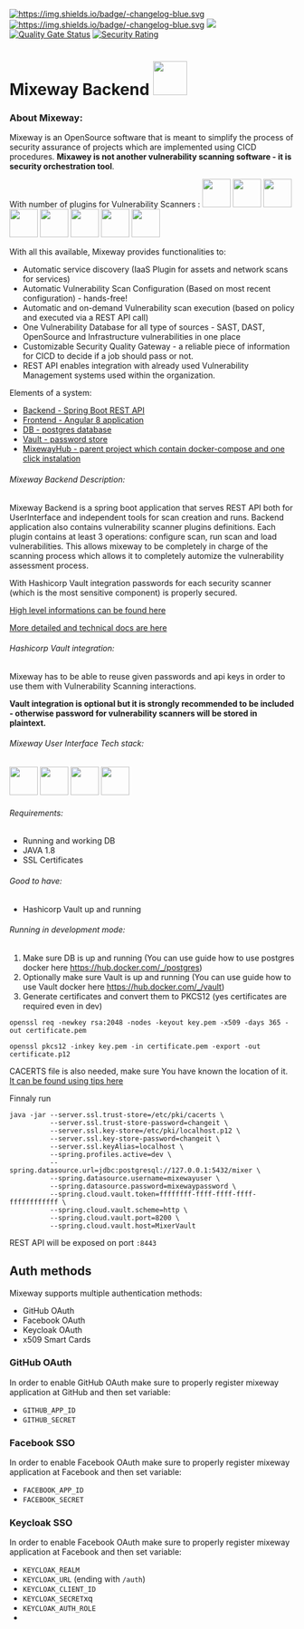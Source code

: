 <a href="/Mixeway/MixewayBackend/blob/master/CHANGELOG.md"><img src="https://camo.githubusercontent.com/452f81a1e660cf8f9a47db9405ce06a0f216221b/68747470733a2f2f696d672e736869656c64732e696f2f62616467652f2d6368616e67656c6f672d626c75652e737667" alt="https://img.shields.io/badge/-changelog-blue.svg" data-canonical-src="https://img.shields.io/badge/-changelog-blue.svg" style="max-width:100%;"></a>
<a href="hub.docker.comd"><img src="https://img.shields.io/docker/pulls/mixeway/backend?logo=Mixeway&style=plastic" alt="https://img.shields.io/badge/-changelog-blue.svg" data-canonical-src="https://img.shields.io/badge/-changelog-blue.svg" style="max-width:100%;"></a>
![](https://github.com/Mixeway/MixewayBackend/workflows/Deploy%20prod%20version/badge.svg?branch=master)
[![Quality Gate Status](https://sonarcloud.io/api/project_badges/measure?project=Mixeway_MixewayBackend&metric=alert_status)](https://sonarcloud.io/dashboard?id=Mixeway_MixewayBackend)
[![Security Rating](https://sonarcloud.io/api/project_badges/measure?project=Mixeway_MixewayBackend&metric=security_rating)](https://sonarcloud.io/dashboard?id=Mixeway_MixewayBackend)

# Mixeway Backend <img src="https://mixeway.github.io/img/logo_dashboard.png" height="60px">

### About Mixeway:
Mixeway is an OpenSource software that is meant to simplify the process of security assurance of projects which are implemented using CICD procedures. **Mixawey is not another vulnerability scanning
software - it is security orchestration tool**.

With number of plugins for Vulnerability Scanners :
<img src="https://mixeway.github.io/img/nessus.png" height="50px">
<img src="https://mixeway.github.io/img/openvas.jpg" height="50px">
<img src="https://mixeway.github.io/img/acunetix.jpg" height="50px">
<img src="https://mixeway.github.io/img/fortify.jpg" height="50px">
<img src="https://mixeway.github.io/img/deptrack.png" height="50px">
<img src="https://mixeway.github.io/img/cis.png" height="50px">
<img src="https://mixeway.github.io/img/jenkins.jpg" height="50px">
<img src="https://mixeway.github.io/img/jira.jpg" height="50px">

With all this available, Mixeway provides functionalities to:
- Automatic service discovery (IaaS Plugin for assets and network scans for services)
- Automatic Vulnerability Scan Configuration (Based on most recent configuration) - hands-free!
- Automatic and on-demand Vulnerability scan execution (based on policy and executed via a REST API call)
- One Vulnerability Database for all type of sources - SAST, DAST, OpenSource and Infrastructure vulnerabilities in one place
- Customizable Security Quality Gateway - a reliable piece of information for CICD to decide if a job should pass or not.
- REST API enables integration with already used Vulnerability Management systems used within the organization.

Elements of a system:
- <a href="https://github.com/Mixeway/MixewayBackend">Backend - Spring Boot REST API</a>
- <a href="https://github.com/Mixeway/MixewayFrontend">Frontend - Angular 8 application </a>
- <a href="https://hub.docker.com/_/postgres">DB - postgres database</a>
- <a href="https://www.vaultproject.io/">Vault - password store</a>
- <a href="https://github.com/Mixeway/MixewayHub">MixewayHub - parent project which contain docker-compose and one click instalation </a>

###### Mixeway Backend Description:
Mixeway Backend is a spring boot application that serves REST API both for UserInterface and independent tools for scan creation and runs.
Backend application also contains vulnerability scanner plugins definitions. Each plugin contains at least 3 operations: configure scan,
run scan and load vulnerabilities. This allows mixeway to be completely in charge of the scanning process which allows it to completely
automize the vulnerability assessment process.

With Hashicorp Vault integration passwords for each security scanner (which is the most sensitive component) is properly secured.

<a href="https://mixeway.io">High level informations can be found here</a>

<a href="https://mixeway.github.io">More detailed and technical docs are here</a>

###### Hashicorp Vault integration:
Mixeway has to be able to reuse given passwords and api keys in order to use them with Vulnerability Scanning interactions.

**Vault integration is optional but it is strongly recommended to be included - otherwise password for vulnerability scanners will
be stored in plaintext.**

###### Mixeway User Interface Tech stack:
<img src="https://mixeway.github.io/img/spring.jpg" height="50px">
<img src="https://mixeway.github.io/img/postgres.jpg" height="50px">
<img src="https://mixeway.github.io/img/vault.jpg" height="50px">
<img src="https://mixeway.github.io/img/docker.png" height="50px">

###### Requirements:
- Running and working DB 
- JAVA 1.8
- SSL Certificates

###### Good to have:
- Hashicorp Vault up and running

###### Running in development mode:
1. Make sure DB is up and running (You can use guide how to use postgres docker here https://hub.docker.com/_/postgres)
2. Optionally make sure Vault is up and running (You can use guide how to use Vault docker here https://hub.docker.com/_/vault)
3. Generate certificates and convert them to PKCS12 (yes certificates are required even in dev)
```$xslt
openssl req -newkey rsa:2048 -nodes -keyout key.pem -x509 -days 365 -out certificate.pem
```
```$xslt
openssl pkcs12 -inkey key.pem -in certificate.pem -export -out certificate.p12
```
CACERTS file is also needed, make sure You have known the location of it. <a href="https://stackoverflow.com/a/11937940/1394504">It can be found using tips here</a> 

Finnaly run
```
java -jar --server.ssl.trust-store=/etc/pki/cacerts \
          --server.ssl.trust-store-password=changeit \
          --server.ssl.key-store=/etc/pki/localhost.p12 \
          --server.ssl.key-store-password=changeit \
          --server.ssl.keyAlias=localhost \
          --spring.profiles.active=dev \
          --spring.datasource.url=jdbc:postgresql://127.0.0.1:5432/mixer \
          --spring.datasource.username=mixewayuser \
          --spring.datasource.password=mixewaypassword \
          --spring.cloud.vault.token=ffffffff-ffff-ffff-ffff-ffffffffffff \
          --spring.cloud.vault.scheme=http \
          --spring.cloud.vault.port=8200 \
          --spring.cloud.vault.host=MixerVault
```
 REST API will be exposed on port `:8443`

## Auth methods
Mixeway supports multiple authentication methods:

* GitHub OAuth
* Facebook OAuth
* Keycloak OAuth
* x509 Smart Cards

### GitHub OAuth
In order to enable GitHub OAuth make sure to properly register mixeway application at GitHub and then set variable:

* `GITHUB_APP_ID`
* `GITHUB_SECRET`

### Facebook SSO
In order to enable Facebook OAuth make sure to properly register mixeway application at Facebook and then set variable:

* `FACEBOOK_APP_ID`
* `FACEBOOK_SECRET`

### Keycloak SSO
In order to enable Facebook OAuth make sure to properly register mixeway application at Facebook and then set variable:

* `KEYCLOAK_REALM`
* `KEYCLOAK_URL` (ending with `/auth`)
* `KEYCLOAK_CLIENT_ID`
* `KEYCLOAK_SECRET`xq
* `KEYCLOAK_AUTH_ROLE`
* 